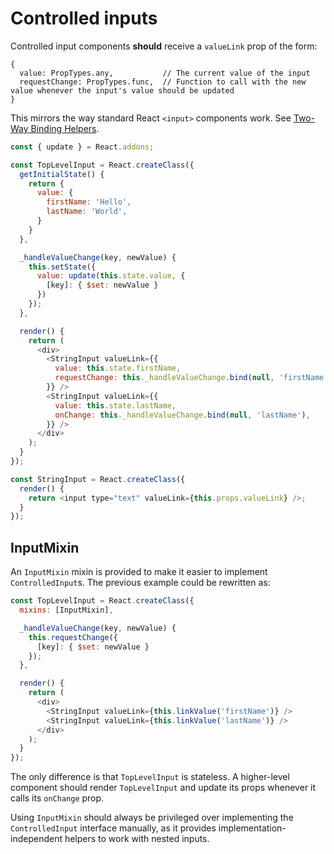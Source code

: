 # Controlled inputs

Controlled input components **should** receive a `valueLink` prop of the form:

```
{
  value: PropTypes.any,           // The current value of the input
  requestChange: PropTypes.func,  // Function to call with the new value whenever the input's value should be updated
}
```

This mirrors the way standard React `<input>` components work. See [Two-Way Binding Helpers](https://facebook.github.io/react/docs/two-way-binding-helpers.html).

```js
const { update } = React.addons;

const TopLevelInput = React.createClass({
  getInitialState() {
    return {
      value: {
        firstName: 'Hello',
        lastName: 'World',
      }
    }
  },

  _handleValueChange(key, newValue) {
    this.setState({
      value: update(this.state.value, {
        [key]: { $set: newValue }
      })
    });
  },

  render() {
    return (
      <div>
        <StringInput valueLink={{
          value: this.state.firstName,
          requestChange: this._handleValueChange.bind(null, 'firstName'),
        }} />
        <StringInput valueLink={{
          value: this.state.lastName,
          onChange: this._handleValueChange.bind(null, 'lastName'),
        }} />
      </div>
    );
  }
});

const StringInput = React.createClass({
  render() {
    return <input type="text" valueLink={this.props.valueLink} />;
  }
});
```

## InputMixin

An `InputMixin` mixin is provided to make it easier to implement `ControlledInput`s. The previous example could be rewritten as:

```js
const TopLevelInput = React.createClass({
  mixins: [InputMixin],

  _handleValueChange(key, newValue) {
    this.requestChange({
      [key]: { $set: newValue }
    });
  },

  render() {
    return (
      <div>
        <StringInput valueLink={this.linkValue('firstName')} />
        <StringInput valueLink={this.linkValue('lastName')} />
      </div>
    );
  }
});
```

The only difference is that `TopLevelInput` is stateless. A higher-level component should render `TopLevelInput` and update its props whenever it calls its `onChange` prop.

Using `InputMixin` should always be privileged over implementing the `ControlledInput` interface manually, as it provides implementation-independent helpers to work with nested inputs.
